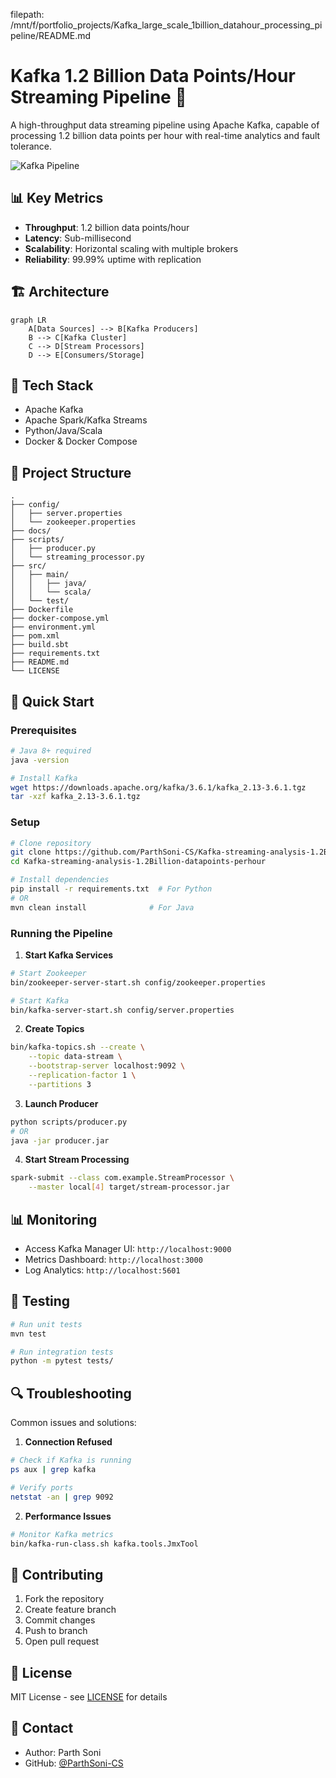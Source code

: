 filepath: /mnt/f/portfolio_projects/Kafka_large_scale_1billion_datahour_processing_pipeline/README.md
# Kafka 1.2 Billion Data Points/Hour Streaming Pipeline 🚀

A high-throughput data streaming pipeline using Apache Kafka, capable of processing 1.2 billion data points per hour with real-time analytics and fault tolerance.

![Kafka Pipeline](docs/kafka_pipeline.png)

## 📊 Key Metrics
- **Throughput**: 1.2 billion data points/hour
- **Latency**: Sub-millisecond
- **Scalability**: Horizontal scaling with multiple brokers
- **Reliability**: 99.99% uptime with replication

## 🏗️ Architecture
```mermaid
graph LR
    A[Data Sources] --> B[Kafka Producers]
    B --> C[Kafka Cluster]
    C --> D[Stream Processors]
    D --> E[Consumers/Storage]
```

## 🔧 Tech Stack
- Apache Kafka
- Apache Spark/Kafka Streams
- Python/Java/Scala
- Docker & Docker Compose

## 📁 Project Structure
```
.
├── config/
│   ├── server.properties
│   └── zookeeper.properties
├── docs/
├── scripts/
│   ├── producer.py
│   └── streaming_processor.py
├── src/
│   ├── main/
│   │   ├── java/
│   │   └── scala/
│   └── test/
├── Dockerfile
├── docker-compose.yml
├── environment.yml
├── pom.xml
├── build.sbt
├── requirements.txt
├── README.md
└── LICENSE
```

## 🚀 Quick Start

### Prerequisites
```bash
# Java 8+ required
java -version

# Install Kafka
wget https://downloads.apache.org/kafka/3.6.1/kafka_2.13-3.6.1.tgz
tar -xzf kafka_2.13-3.6.1.tgz
```

### Setup
```bash
# Clone repository
git clone https://github.com/ParthSoni-CS/Kafka-streaming-analysis-1.2Billion-datapoints-perhour.git
cd Kafka-streaming-analysis-1.2Billion-datapoints-perhour

# Install dependencies
pip install -r requirements.txt  # For Python
# OR
mvn clean install              # For Java
```

### Running the Pipeline

1. **Start Kafka Services**
```bash
# Start Zookeeper
bin/zookeeper-server-start.sh config/zookeeper.properties

# Start Kafka
bin/kafka-server-start.sh config/server.properties
```

2. **Create Topics**
```bash
bin/kafka-topics.sh --create \
    --topic data-stream \
    --bootstrap-server localhost:9092 \
    --replication-factor 1 \
    --partitions 3
```

3. **Launch Producer**
```bash
python scripts/producer.py
# OR
java -jar producer.jar
```

4. **Start Stream Processing**
```bash
spark-submit --class com.example.StreamProcessor \
    --master local[4] target/stream-processor.jar
```

## 📊 Monitoring
- Access Kafka Manager UI: `http://localhost:9000`
- Metrics Dashboard: `http://localhost:3000`
- Log Analytics: `http://localhost:5601`

## 🧪 Testing
```bash
# Run unit tests
mvn test

# Run integration tests
python -m pytest tests/
```

## 🔍 Troubleshooting

Common issues and solutions:

1. **Connection Refused**
```bash
# Check if Kafka is running
ps aux | grep kafka

# Verify ports
netstat -an | grep 9092
```

2. **Performance Issues**
```bash
# Monitor Kafka metrics
bin/kafka-run-class.sh kafka.tools.JmxTool
```

## 📝 Contributing
1. Fork the repository
2. Create feature branch
3. Commit changes
4. Push to branch
5. Open pull request

## 📄 License
MIT License - see [LICENSE](LICENSE) for details

## 📧 Contact
- Author: Parth Soni
- GitHub: [@ParthSoni-CS](https://github.com/ParthSoni-CS)
